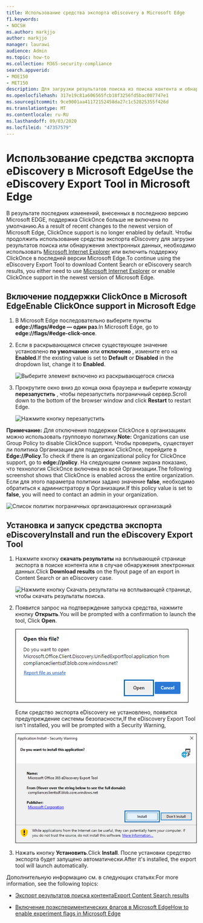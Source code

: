 ```yaml
---
title: Использование средства экспорта eDiscovery в Microsoft Edge
f1.keywords:
- NOCSH
ms.author: markjjo
author: markjjo
manager: laurawi
audience: Admin
ms.topic: how-to
ms.collection: M365-security-compliance
search.appverid:
- MOE150
- MET150
description: Для загрузки результатов поиска из поиска контента и обнаружения электронных данных в центре безопасности и соответствия требованиям необходимо включить поддержку ClickOnce, чтобы использовать последнюю версию Microsoft Edge.
ms.openlocfilehash: 317e19c81a606565fcb18f3256fd5bac007747e1
ms.sourcegitcommit: 9ce9001aa41172152458da27c1c52825355f426d
ms.translationtype: MT
ms.contentlocale: ru-RU
ms.lasthandoff: 09/03/2020
ms.locfileid: "47357579"
---
```

# <a name="use-the-ediscovery-export-tool-in-microsoft-edge"></a><span data-ttu-id="c25b8-103">Использование средства экспорта eDiscovery в Microsoft Edge</span><span class="sxs-lookup"><span data-stu-id="c25b8-103">Use the eDiscovery Export Tool in Microsoft Edge</span></span>

<span data-ttu-id="c25b8-104">В результате последних изменений, внесенных в последнюю версию Microsoft EDGE, поддержка ClickOnce больше не включена по умолчанию.</span><span class="sxs-lookup"><span data-stu-id="c25b8-104">As a result of recent changes to the newest version of Microsoft Edge, ClickOnce support is no longer enabled by default.</span></span> <span data-ttu-id="c25b8-105">Чтобы продолжить использование средства экспорта eDiscovery для загрузки результатов поиска или обнаружения электронных данных, необходимо использовать [Microsoft Internet Explorer](https://support.microsoft.com/help/17621/internet-explorer-downloads) или включить поддержку ClickOnce в последней версии Microsoft Edge.</span><span class="sxs-lookup"><span data-stu-id="c25b8-105">To continue using the eDiscovery Export Tool to download Content Search or eDiscovery search results, you either need to use [Microsoft Internet Explorer](https://support.microsoft.com/help/17621/internet-explorer-downloads) or enable ClickOnce support in the newest version of Microsoft Edge.</span></span>

## <a name="enable-clickonce-support-in-microsoft-edge"></a><span data-ttu-id="c25b8-106">Включение поддержки ClickOnce в Microsoft Edge</span><span class="sxs-lookup"><span data-stu-id="c25b8-106">Enable ClickOnce support in Microsoft Edge</span></span>

1. <span data-ttu-id="c25b8-107">В Microsoft Edge последовательно выберите пункты **edge://flags/#edge — один раз**.</span><span class="sxs-lookup"><span data-stu-id="c25b8-107">In Microsoft Edge, go to **edge://flags/#edge-click-once**.</span></span>

2. <span data-ttu-id="c25b8-108">Если в раскрывающемся списке существующее значение установлено **по умолчанию** или **отключено** , измените его на **Enabled**.</span><span class="sxs-lookup"><span data-stu-id="c25b8-108">If the existing value is set to **Default** or **Disabled** in the dropdown list, change it to **Enabled**.</span></span>

   ![Выберите элемент включено из раскрывающегося списка](../media/ClickOnceimage1.png)

3. <span data-ttu-id="c25b8-110">Прокрутите окно вниз до конца окна браузера и выберите команду **перезапустить** , чтобы перезапустить пограничный сервер.</span><span class="sxs-lookup"><span data-stu-id="c25b8-110">Scroll down to the bottom of the browser window and click **Restart** to restart Edge.</span></span>

   ![Нажмите кнопку перезапустить](../media/ClickOnceimage2.png)

<span data-ttu-id="c25b8-112">**Примечание:** Для отключения поддержки ClickOnce в организациях можно использовать групповую политику.</span><span class="sxs-lookup"><span data-stu-id="c25b8-112">**Note:** Organizations can use Group Policy to disable ClickOnce support.</span></span> <span data-ttu-id="c25b8-113">Чтобы проверить, существует ли политика Организации для поддержки ClickOnce, перейдите в **Edge://Policy**.</span><span class="sxs-lookup"><span data-stu-id="c25b8-113">To check if there is an organizational policy for ClickOnce support, go to **edge://policy**.</span></span> <span data-ttu-id="c25b8-114">На следующем снимке экрана показано, что технология ClickOnce включена во всей Организации.</span><span class="sxs-lookup"><span data-stu-id="c25b8-114">The following screenshot shows that ClickOnce is enabled across the entire organization.</span></span> <span data-ttu-id="c25b8-115">Если для этого параметра политики задано значение **false**, необходимо обратиться к администратору в Организации.</span><span class="sxs-lookup"><span data-stu-id="c25b8-115">If this policy value is set to **false**, you will need to contact an admin in your organization.</span></span>

![Список политик пограничных организационных организаций](../media/ClickOnceimage3.png)

## <a name="install-and-run-the-ediscovery-export-tool"></a><span data-ttu-id="c25b8-117">Установка и запуск средства экспорта eDiscovery</span><span class="sxs-lookup"><span data-stu-id="c25b8-117">Install and run the eDiscovery Export Tool</span></span>

1. <span data-ttu-id="c25b8-118">Нажмите кнопку **скачать результаты** на всплывающей странице экспорта в поиске контента или в случае обнаружения электронных данных.</span><span class="sxs-lookup"><span data-stu-id="c25b8-118">Click **Download results** on the flyout page of an export in Content Search or an eDiscovery case.</span></span>

   ![Нажмите кнопку Скачать результаты на всплывающей странице, чтобы скачать результаты поиска.](../media/ClickOnceExport1.png)

2. <span data-ttu-id="c25b8-120">Появится запрос на подтверждение запуска средства, нажмите кнопку **Открыть**.</span><span class="sxs-lookup"><span data-stu-id="c25b8-120">You will be prompted with a confirmation to launch the tool, Click **Open**.</span></span>

   ![Нажмите кнопку Открыть, чтобы запустить средство экспорта eDiscovery](../media/ClickOnceimage4.png)

   <span data-ttu-id="c25b8-122">Если средство экспорта eDiscovery не установлено, появится предупреждение системы безопасности,</span><span class="sxs-lookup"><span data-stu-id="c25b8-122">If the eDiscovery Export Tool isn't installed, you will be prompted with a Security Warning,</span></span> 

   ![Нажмите кнопку установить, чтобы установить средство экспорта обнаружения электронных данных](../media/ClickOnceimage5.png)

3. <span data-ttu-id="c25b8-124">Нажать кнопку **Установить**.</span><span class="sxs-lookup"><span data-stu-id="c25b8-124">Click **Install**.</span></span> <span data-ttu-id="c25b8-125">После установки средство экспорта будет запущено автоматически.</span><span class="sxs-lookup"><span data-stu-id="c25b8-125">After it's installed, the export tool will launch automatically.</span></span>

<span data-ttu-id="c25b8-126">Дополнительную информацию см. в следующих статьях:</span><span class="sxs-lookup"><span data-stu-id="c25b8-126">For more information, see the following topics:</span></span>

- [<span data-ttu-id="c25b8-127">Экспорт результатов поиска контента</span><span class="sxs-lookup"><span data-stu-id="c25b8-127">Export Content Search results</span></span>](export-search-results.md)

- [<span data-ttu-id="c25b8-128">Включение поэкспериментических флагов в Microsoft Edge</span><span class="sxs-lookup"><span data-stu-id="c25b8-128">How to enable experiment flags in Microsoft Edge</span></span>](https://microsoftedgesupport.microsoft.com/hc/articles/360034075294-How-to-enable-experiment-flags-in-Microsoft-Edge-Insider-channels)
